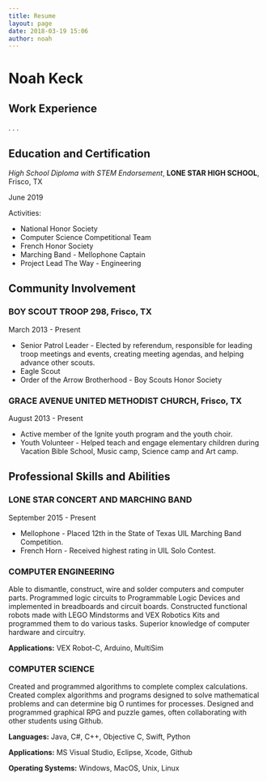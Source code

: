 ```yaml
---
title: Resume
layout: page
date: 2018-03-19 15:06
author: noah
---
```


# Noah Keck

## Work Experience
. . .

## Education and Certification
_High School Diploma with STEM Endorsement_, **LONE STAR HIGH SCHOOL**, Frisco, TX

June 2019

Activities:
* National Honor Society
* Computer Science Competitional Team
* French Honor Society
* Marching Band - Mellophone Captain
* Project Lead The Way - Engineering

## Community Involvement
### BOY SCOUT TROOP 298, Frisco, TX
March 2013 - Present
* Senior Patrol Leader - Elected by referendum, responsible for leading troop meetings and events, creating meeting agendas, and helping  advance other scouts.
* Eagle Scout
* Order of the Arrow Brotherhood - Boy Scouts Honor Society

### GRACE AVENUE UNITED METHODIST CHURCH, Frisco, TX
August 2013 - Present
* Active member of the Ignite youth program and the youth choir.
* Youth Volunteer - Helped teach and engage elementary children during Vacation Bible School, Music camp, Science camp and Art camp.

## Professional Skills and Abilities
### LONE STAR CONCERT AND MARCHING BAND
September 2015 - Present
* Mellophone - Placed 12th in the State of Texas UIL Marching Band Competition.
* French Horn - Received highest rating in UIL Solo Contest.

### COMPUTER ENGINEERING
Able to dismantle, construct, wire and solder computers and computer parts. Programmed logic circuits to Programmable Logic Devices and implemented in breadboards and circuit boards. Constructed functional robots made with LEGO Mindstorms and VEX Robotics Kits and programmed them to do various tasks. Superior knowledge of computer hardware and circuitry.

**Applications:** VEX Robot-C, Arduino, MultiSim

### COMPUTER SCIENCE
Created and programmed algorithms to complete complex calculations. Created complex algorithms and programs designed to solve mathematical problems and can determine big O runtimes for processes. Designed and programmed graphical RPG and puzzle games, often collaborating with other students using Github.

**Languages:** Java, C#, C++, Objective C, Swift, Python

**Applications:** MS Visual Studio, Eclipse, Xcode, Github

**Operating Systems:** Windows, MacOS, Unix, Linux

